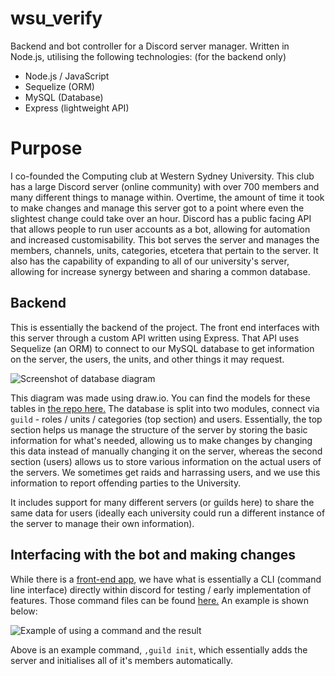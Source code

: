 # wsu_verify
Backend and bot controller for a Discord server manager. Written in Node.js, utilising the following technologies: (for the backend only)
- Node.js / JavaScript
- Sequelize (ORM)
- MySQL (Database)
- Express (lightweight API)

# Purpose
I co-founded the Computing club at Western Sydney University. This club has a large Discord server (online community) with over 700 members and many different things to manage within. Overtime, the amount of time it took to make changes and manage this server got to a point where even the slightest change could take over an hour. Discord has a public facing API that allows people to run user accounts as a bot, allowing for automation and increased customisability. This bot serves the server and manages the members, channels, units, categories, etcetera that pertain to the server. It also has the capability of expanding to all of our university's server, allowing for increase synergy between and sharing a common database.

## Backend
This is essentially the backend of the project. The front end interfaces with this server through a custom API written using Express. That API uses Sequelize (an ORM) to connect to our MySQL database to get information on the server, the users, the units, and other things it may request.

![Screenshot of database diagram](https://i.imgur.com/rXvROCV.png)

This diagram was made using draw.io. You can find the models for these tables in [the repo here.](https://github.com/diggitydingdong/wsu_verify/tree/main/database/models) The database is split into two modules, connect via `guild` - roles / units / categories (top section) and users. Essentially, the top section helps us manage the structure of the server by storing the basic information for what's needed, allowing us to make changes by changing this data instead of manually changing it on the server, whereas the second section (users) allows us to store various information on the actual users of the servers. We sometimes get raids and harrassing users, and we use this information to report offending parties to the University.

It includes support for many different servers (or guilds here) to share the same data for users (ideally each university could run a different instance of the server to manage their own information).

## Interfacing with the bot and making changes
While there is a [front-end app](https://github.com/diggitydingdong/wacm-app), we have what is essentially a CLI (command line interface) directly within discord for testing / early implementation of features. Those command files can be found [here.](https://github.com/diggitydingdong/wsu_verify/tree/main/discord/commands) An example is shown below:

![Example of using a command and the result](https://i.imgur.com/7rOjnFn.png)

Above is an example command, `,guild init`, which essentially adds the server and initialises all of it's members automatically.
